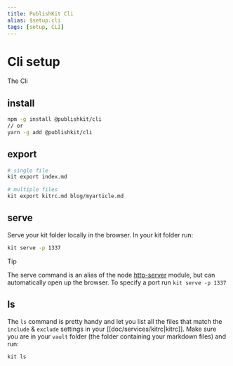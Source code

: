 ```yaml
---
title: PublishKit Cli
alias: $setup.cli
tags: [setup, CLI]
---
```

# Cli setup

The Cli


## install

```bash
npm -g install @publishkit/cli
// or
yarn -g add @publishkit/cli
```


## export

```bash
# single file
kit export index.md

# multiple files
kit export kitrc.md blog/myarticle.md
```

## serve

Serve your kit folder locally in the browser. In your kit folder run:

```bash
kit serve -p 1337
```

> [!tip] 
>  The serve command is an alias of the node [http-server](https://github.com/http-party/http-server) module, but can automatically open up the browser. To specify a port run `kit serve -p 1337`


## ls

The `ls` command is pretty handy and let you list all the files that match the `include` & `exclude` settings in your [[doc/services/kitrc|kitrc]]. Make sure you are in your `vault` folder (the folder containing your markdown files) and run:

```bash
kit ls
```